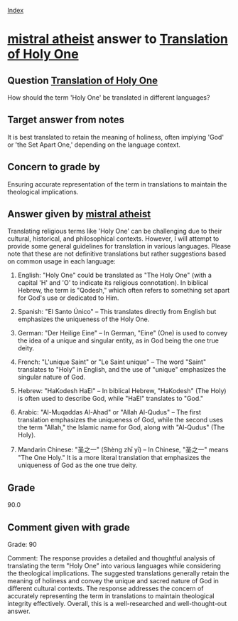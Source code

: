 
[Index](../../index.md)
# [mistral atheist](../../answering_models/mistral_atheist.md) answer to [Translation of Holy One](../../questions/Translation_of_Holy_One.md)

## Question [Translation of Holy One](../../questions/Translation_of_Holy_One.md)
How should the term 'Holy One' be translated in different languages?

## Target answer from notes
It is best translated to retain the meaning of holiness, often implying 'God' or 'the Set Apart One,' depending on the language context.

## Concern to grade by
Ensuring accurate representation of the term in translations to maintain the theological implications.

## Answer given by [mistral atheist](../../answering_models/mistral_atheist.md)
 Translating religious terms like 'Holy One' can be challenging due to their cultural, historical, and philosophical contexts. However, I will attempt to provide some general guidelines for translation in various languages. Please note that these are not definitive translations but rather suggestions based on common usage in each language:

1. English: "Holy One" could be translated as "The Holy One" (with a capital 'H' and 'O' to indicate its religious connotation). In biblical Hebrew, the term is "Qodesh," which often refers to something set apart for God's use or dedicated to Him.

2. Spanish: "El Santo Único" – This translates directly from English but emphasizes the uniqueness of the Holy One.

3. German: "Der Heilige Eine" – In German, "Eine" (One) is used to convey the idea of a unique and singular entity, as in God being the one true deity.

4. French: "L'unique Saint" or "Le Saint unique" – The word "Saint" translates to "Holy" in English, and the use of "unique" emphasizes the singular nature of God.

5. Hebrew: "HaKodesh HaEl" – In biblical Hebrew, "HaKodesh" (The Holy) is often used to describe God, while "HaEl" translates to "God."

6. Arabic: "Al-Muqaddas Al-Ahad" or "Allah Al-Qudus" – The first translation emphasizes the uniqueness of God, while the second uses the term "Allah," the Islamic name for God, along with "Al-Qudus" (The Holy).

7. Mandarin Chinese: "圣之一" (Shèng zhī yī) – In Chinese, "圣之一" means "The One Holy." It is a more literal translation that emphasizes the uniqueness of God as the one true deity.

## Grade
90.0

## Comment given with grade
Grade: 90

Comment: The response provides a detailed and thoughtful analysis of translating the term "Holy One" into various languages while considering the theological implications. The suggested translations generally retain the meaning of holiness and convey the unique and sacred nature of God in different cultural contexts. The response addresses the concern of accurately representing the term in translations to maintain theological integrity effectively. Overall, this is a well-researched and well-thought-out answer.
